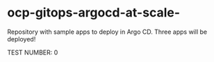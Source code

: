 # ocp-gitops-argocd-at-scale-
Repository with sample apps to deploy in Argo CD. Three apps will be deployed! 

TEST NUMBER: 0
